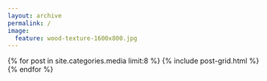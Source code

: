 ```yaml
---
layout: archive
permalink: /
image:
  feature: wood-texture-1600x800.jpg
---
```


<div class="titles">
{% for post in site.categories.media limit:8 %}
  {% include post-grid.html %}
{% endfor %}
</div><!-- /.titles -->
</div>
